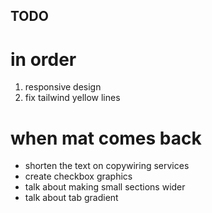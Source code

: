 
## TODO
# in order
1. responsive design
2. fix tailwind yellow lines


# when mat comes back
- shorten the text on copywiring services
- create checkbox graphics
- talk about making small sections wider
- talk about tab gradient